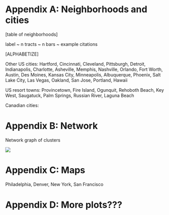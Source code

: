 ---
---

# Appendix A: Neighborhoods and cities

[table of neighborhoods]

label ~ n tracts ~ n bars ~ example citations

[ALPHABETIZE]

Other US cities: Hartford, Cincinnati, Cleveland, Pittsburgh, Detroit, Indianapolis, Charlotte, Asheville, Memphis, Nashville, Orlando, Fort Worth, Austin, Des Moines, Kansas City, Minneapolis, Albuquerque, Phoenix, Salt Lake City, Las Vegas, Oakland, San Jose, Portland, Hawaii

US resort towns: Provincetown, Fire Island, Ogunquit, Rehoboth Beach, Key West, Saugatuck, Palm Springs, Russian River, Laguna Beach

Canadian cities:

# Appendix B: Network

Network graph of clusters

![](../../output/figures/network.png)

# Appendix C: Maps

Philadelphia, Denver, New York, San Francisco

# Appendix D: More plots???
